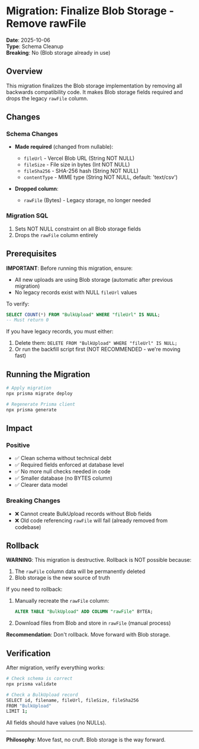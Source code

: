 # Migration: Finalize Blob Storage - Remove rawFile

**Date**: 2025-10-06  
**Type**: Schema Cleanup  
**Breaking**: No (Blob storage already in use)

## Overview

This migration finalizes the Blob storage implementation by removing all backwards compatibility code. It makes Blob storage fields required and drops the legacy `rawFile` column.

## Changes

### Schema Changes
- **Made required** (changed from nullable):
  - `fileUrl` - Vercel Blob URL (String NOT NULL)
  - `fileSize` - File size in bytes (Int NOT NULL)
  - `fileSha256` - SHA-256 hash (String NOT NULL)
  - `contentType` - MIME type (String NOT NULL, default: 'text/csv')

- **Dropped column**:
  - `rawFile` (Bytes) - Legacy storage, no longer needed

### Migration SQL
1. Sets NOT NULL constraint on all Blob storage fields
2. Drops the `rawFile` column entirely

## Prerequisites

**IMPORTANT**: Before running this migration, ensure:
- All new uploads are using Blob storage (automatic after previous migration)
- No legacy records exist with NULL `fileUrl` values

To verify:
```sql
SELECT COUNT(*) FROM "BulkUpload" WHERE "fileUrl" IS NULL;
-- Must return 0
```

If you have legacy records, you must either:
1. Delete them: `DELETE FROM "BulkUpload" WHERE "fileUrl" IS NULL;`
2. Or run the backfill script first (NOT RECOMMENDED - we're moving fast)

## Running the Migration

```bash
# Apply migration
npx prisma migrate deploy

# Regenerate Prisma client
npx prisma generate
```

## Impact

### Positive
- ✅ Clean schema without technical debt
- ✅ Required fields enforced at database level
- ✅ No more null checks needed in code
- ✅ Smaller database (no BYTES column)
- ✅ Clearer data model

### Breaking Changes
- ❌ Cannot create BulkUpload records without Blob fields
- ❌ Old code referencing `rawFile` will fail (already removed from codebase)

## Rollback

**WARNING**: This migration is destructive. Rollback is NOT possible because:
1. The `rawFile` column data will be permanently deleted
2. Blob storage is the new source of truth

If you need to rollback:
1. Manually recreate the `rawFile` column:
   ```sql
   ALTER TABLE "BulkUpload" ADD COLUMN "rawFile" BYTEA;
   ```
2. Download files from Blob and store in `rawFile` (manual process)

**Recommendation**: Don't rollback. Move forward with Blob storage.

## Verification

After migration, verify everything works:

```bash
# Check schema is correct
npx prisma validate

# Check a BulkUpload record
SELECT id, filename, fileUrl, fileSize, fileSha256 
FROM "BulkUpload" 
LIMIT 1;
```

All fields should have values (no NULLs).

---

**Philosophy**: Move fast, no cruft. Blob storage is the way forward.


